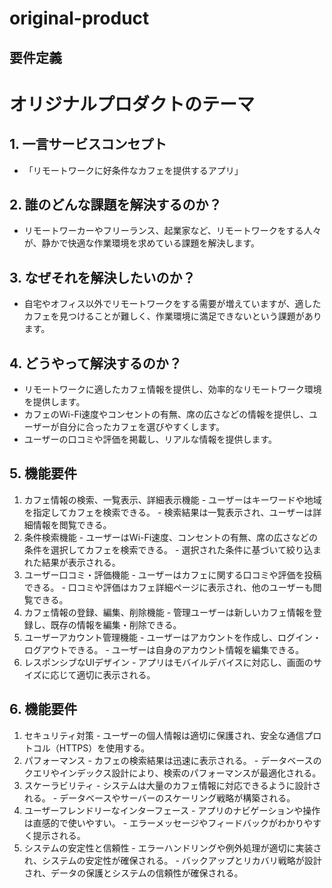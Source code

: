 # original-product

## 要件定義

# オリジナルプロダクトのテーマ

  ## 1. 一言サービスコンセプト
  - 「リモートワークに好条件なカフェを提供するアプリ」

  ## 2. 誰のどんな課題を解決するのか？
  - リモートワーカーやフリーランス、起業家など、リモートワークをする人々が、静かで快適な作業環境を求めている課題を解決します。

  ## 3. なぜそれを解決したいのか？
  - 自宅やオフィス以外でリモートワークをする需要が増えていますが、適したカフェを見つけることが難しく、作業環境に満足できないという課題があります。

  ## 4. どうやって解決するのか？
  - リモートワークに適したカフェ情報を提供し、効率的なリモートワーク環境を提供します。
  - カフェのWi-Fi速度やコンセントの有無、席の広さなどの情報を提供し、ユーザーが自分に合ったカフェを選びやすくします。
  - ユーザーの口コミや評価を掲載し、リアルな情報を提供します。

  ## 5. 機能要件
  1. カフェ情報の検索、一覧表示、詳細表示機能
    - ユーザーはキーワードや地域を指定してカフェを検索できる。
    - 検索結果は一覧表示され、ユーザーは詳細情報を閲覧できる。
  2. 条件検索機能
    - ユーザーはWi-Fi速度、コンセントの有無、席の広さなどの条件を選択してカフェを検索できる。
    - 選択された条件に基づいて絞り込まれた結果が表示される。
  3. ユーザー口コミ・評価機能
    - ユーザーはカフェに関する口コミや評価を投稿できる。
    - 口コミや評価はカフェ詳細ページに表示され、他のユーザーも閲覧できる。
  4. カフェ情報の登録、編集、削除機能
    - 管理ユーザーは新しいカフェ情報を登録し、既存の情報を編集・削除できる。
  5. ユーザーアカウント管理機能
    - ユーザーはアカウントを作成し、ログイン・ログアウトできる。
    - ユーザーは自身のアカウント情報を編集できる。
  6. レスポンシブなUIデザイン
    - アプリはモバイルデバイスに対応し、画面のサイズに応じて適切に表示される。

  ## 6. 機能要件
  1. セキュリティ対策
    - ユーザーの個人情報は適切に保護され、安全な通信プロトコル（HTTPS）を使用する。
  2. パフォーマンス
    - カフェの検索結果は迅速に表示される。
    - データベースのクエリやインデックス設計により、検索のパフォーマンスが最適化される。
  3. スケーラビリティ
    - システムは大量のカフェ情報に対応できるように設計される。
    - データベースやサーバーのスケーリング戦略が構築される。
  4. ユーザーフレンドリーなインターフェース
    - アプリのナビゲーションや操作は直感的で使いやすい。
    - エラーメッセージやフィードバックがわかりやすく提示される。
  5. システムの安定性と信頼性
    - エラーハンドリングや例外処理が適切に実装され、システムの安定性が確保される。
    - バックアップとリカバリ戦略が設計され、データの保護とシステムの信頼性が確保される。  